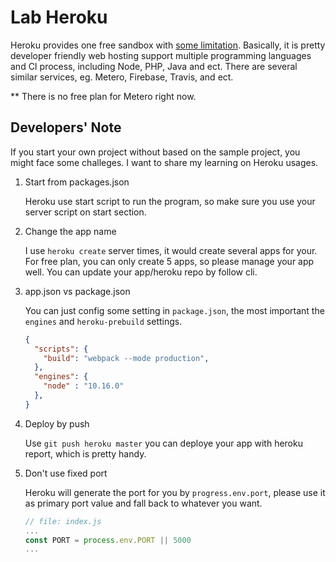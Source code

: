 # Lab Heroku

Heroku provides one free sandbox with [some limitation](https://devcenter.heroku.com/articles/limits).
Basically, it is pretty developer friendly web hosting support multiple
programming languages and CI process, including Node, PHP, Java and ect. There
are several similar services, eg. Metero, Firebase, Travis, and ect.

\*\* There is no free plan for Metero right now.

## Developers' Note

If you start your own project without based on the sample project, you might
face some challeges. I want to share my learning on Heroku usages.

1. Start from packages.json

    Heroku use start script to run the program, so make sure you use your server
    script on start section.

2. Change the app name

    I use `heroku create` server times, it would create several apps for your.
    For free plan, you can only create 5 apps, so please manage your app well.
    You can update your app/heroku repo by follow cli.

3. app.json vs package.json

    You can just config some setting in `package.json`, the most important the
    `engines` and `heroku-prebuild` settings.

    ```json
    {
      "scripts": {
        "build": "webpack --mode production",
      },
      "engines": {
        "node" : "10.16.0"
      },
    }
    ```

4. Deploy by push

    Use `git push heroku master` you can deploye your app with heroku report,
    which is pretty handy.

5. Don't use fixed port

    Heroku will generate the port for you by `progress.env.port`, please use it
    as primary port value and fall back to whatever you want.

    ```js
    // file: index.js
    ...
    const PORT = process.env.PORT || 5000
    ...
    ```
